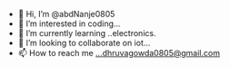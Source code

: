 - 👋 Hi, I’m @abdNanje0805
- 👀 I’m interested in coding...
- 🌱 I’m currently learning ..electronics.
- 💞️ I’m looking to collaborate on iot...
- 📫 How to reach me ...dhruvagowda0805@gmail.com

<!---
abdNanje0805/abdNanje0805 is a ✨ special ✨ repository because its `README.md` (this file) appears on your GitHub profile.
You can click the Preview link to take a look at your changes.
--->

